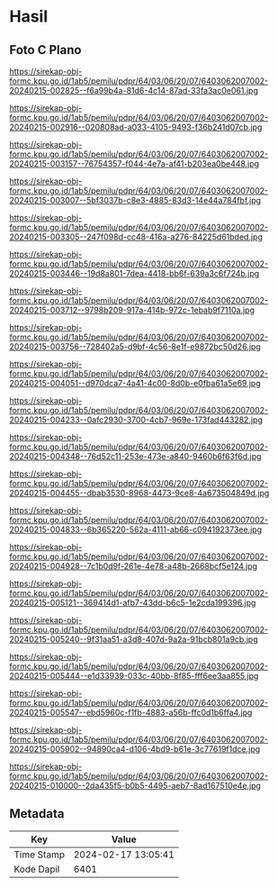 # Hasil

## Foto C Plano

https://sirekap-obj-formc.kpu.go.id/1ab5/pemilu/pdpr/64/03/06/20/07/6403062007002-20240215-002825--f6a99b4a-81d6-4c14-87ad-33fa3ac0e061.jpg

https://sirekap-obj-formc.kpu.go.id/1ab5/pemilu/pdpr/64/03/06/20/07/6403062007002-20240215-002916--020808ad-a033-4105-9493-f36b241d07cb.jpg

https://sirekap-obj-formc.kpu.go.id/1ab5/pemilu/pdpr/64/03/06/20/07/6403062007002-20240215-003157--76754357-f044-4e7a-af41-b203ea0be448.jpg

https://sirekap-obj-formc.kpu.go.id/1ab5/pemilu/pdpr/64/03/06/20/07/6403062007002-20240215-003007--5bf3037b-c8e3-4885-83d3-14e44a784fbf.jpg

https://sirekap-obj-formc.kpu.go.id/1ab5/pemilu/pdpr/64/03/06/20/07/6403062007002-20240215-003305--247f098d-cc48-416a-a276-84225d61bded.jpg

https://sirekap-obj-formc.kpu.go.id/1ab5/pemilu/pdpr/64/03/06/20/07/6403062007002-20240215-003446--19d8a801-7dea-4418-bb6f-639a3c6f724b.jpg

https://sirekap-obj-formc.kpu.go.id/1ab5/pemilu/pdpr/64/03/06/20/07/6403062007002-20240215-003712--9798b209-917a-414b-972c-1ebab9f7110a.jpg

https://sirekap-obj-formc.kpu.go.id/1ab5/pemilu/pdpr/64/03/06/20/07/6403062007002-20240215-003756--728402a5-d9bf-4c56-8e1f-e9872bc50d26.jpg

https://sirekap-obj-formc.kpu.go.id/1ab5/pemilu/pdpr/64/03/06/20/07/6403062007002-20240215-004051--d970dca7-4a41-4c00-8d0b-e0fba61a5e69.jpg

https://sirekap-obj-formc.kpu.go.id/1ab5/pemilu/pdpr/64/03/06/20/07/6403062007002-20240215-004233--0afc2930-3700-4cb7-969e-173fad443282.jpg

https://sirekap-obj-formc.kpu.go.id/1ab5/pemilu/pdpr/64/03/06/20/07/6403062007002-20240215-004348--76d52c11-253e-473e-a840-9460b6f63f6d.jpg

https://sirekap-obj-formc.kpu.go.id/1ab5/pemilu/pdpr/64/03/06/20/07/6403062007002-20240215-004455--dbab3530-8968-4473-9ce8-4a673504849d.jpg

https://sirekap-obj-formc.kpu.go.id/1ab5/pemilu/pdpr/64/03/06/20/07/6403062007002-20240215-004833--6b365220-562a-4111-ab66-c094192373ee.jpg

https://sirekap-obj-formc.kpu.go.id/1ab5/pemilu/pdpr/64/03/06/20/07/6403062007002-20240215-004928--7c1b0d9f-261e-4e78-a48b-2668bcf5e124.jpg

https://sirekap-obj-formc.kpu.go.id/1ab5/pemilu/pdpr/64/03/06/20/07/6403062007002-20240215-005121--369414d1-afb7-43dd-b6c5-1e2cda199396.jpg

https://sirekap-obj-formc.kpu.go.id/1ab5/pemilu/pdpr/64/03/06/20/07/6403062007002-20240215-005240--9f31aa51-a3d8-407d-9a2a-91bcb801a9cb.jpg

https://sirekap-obj-formc.kpu.go.id/1ab5/pemilu/pdpr/64/03/06/20/07/6403062007002-20240215-005444--e1d33939-033c-40bb-8f85-fff6ee3aa855.jpg

https://sirekap-obj-formc.kpu.go.id/1ab5/pemilu/pdpr/64/03/06/20/07/6403062007002-20240215-005547--ebd5960c-f1fb-4883-a56b-ffc0d1b6ffa4.jpg

https://sirekap-obj-formc.kpu.go.id/1ab5/pemilu/pdpr/64/03/06/20/07/6403062007002-20240215-005902--94890ca4-d106-4bd9-b61e-3c77619f1dce.jpg

https://sirekap-obj-formc.kpu.go.id/1ab5/pemilu/pdpr/64/03/06/20/07/6403062007002-20240215-010000--2da435f5-b0b5-4495-aeb7-8ad167510e4e.jpg


## Metadata

| Key        | Value               |
| ---------- | ------------------- |
| Time Stamp | 2024-02-17 13:05:41 |
| Kode Dapil | 6401                |



